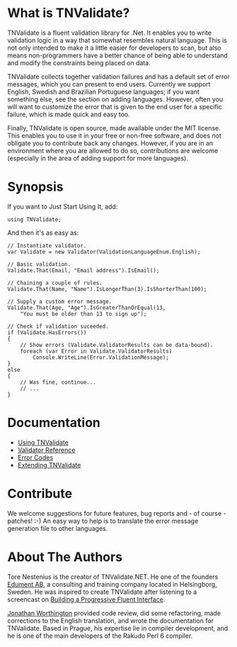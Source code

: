 # What is TNValidate?
TNValidate is a fluent validation library for .Net. It enables you to write validation
logic in a way that somewhat resembles natural language. This is not only intended to
make it a little easier for developers to scan, but also means non-programmers have a
better chance of being able to understand and modify the constraints being placed on
data.

TNValidate collects together validation failures and has a default set of error messages,
which you can present to end users. Currently we support English, Swedish and Brazilian
Portuguese languages; if you want something else, see the section on adding languages.
However, often you will want to customize the error that is given to the end user for a specific
failure, which is made quick and easy too.

Finally, TNValidate is open source, made available under the MIT license. This enables
you to use it in your free or non-free software, and does not obligate you to contribute
back any changes. However, if you are in an environment where you are allowed to do so,
contributions are welcome (especially in the area of adding support for more languages).

# Synopsis
If you want to Just Start Using It, add:

```
using TNValidate;
```

And then it's as easy as:

```
// Instantiate validator.
var Validate = new Validator(ValidationLanguageEnum.English);

// Basic validation.
Validate.That(Email, "Email address").IsEmail();

// Chaining a couple of rules.
Validate.That(Name, "Name").IsLongerThan(3).IsShorterThan(100);

// Supply a custom error message.
Validate.That(Age, "Age").IsGreaterThanOrEqual(13,
    "You must be older than 13 to sign up");

// Check if validation suceeded.
if (Validate.HasErrors())
{
    // Show errors (Validate.ValidatorResults can be data-bound).
    foreach (var Error in Validate.ValidatorResults)
        Console.WriteLine(Error.ValidationMessage);
}
else
{
    // Was fine, continue...
    // ...
}
```

# Documentation
* [Using TNValidate](https://github.com/edumentab/TNValidate/wiki/Using-TNValidate)
* [Validator Reference](https://github.com/edumentab/TNValidate/wiki/Validator-reference)
* [Error Codes](https://github.com/edumentab/TNValidate/wiki/Error-codes)
* [Extending TNValidate](https://github.com/edumentab/TNValidate/wiki/Extending-TNValidate)

# Contribute
We welcome suggestions for future features, bug reports and - of course - patches! :-) An easy way to help is to translate the error message generation file to other languages.

# About The Authors
Tore Nestenius is the creator of TNValidate.NET. He one of the founders [Edument AB](https://www.edument.se/), a consulting and training company located in Helsingborg, Sweden. He was inspired to create TNValidate after listening to a screencast on [Building a Progressive Fluent Interface](http://www.dimecasts.net/Casts/CastDetails/95).

[Jonathan Worthington](https://edument.se/experts/jonathan-worthington) provided code review, did some refactoring, made corrections to the English translation, and wrote the documentation for TNValidate. Based in Prague, his expertise lie in compiler development, and he is one of the main developers of the Rakudo Perl 6 compiler.

